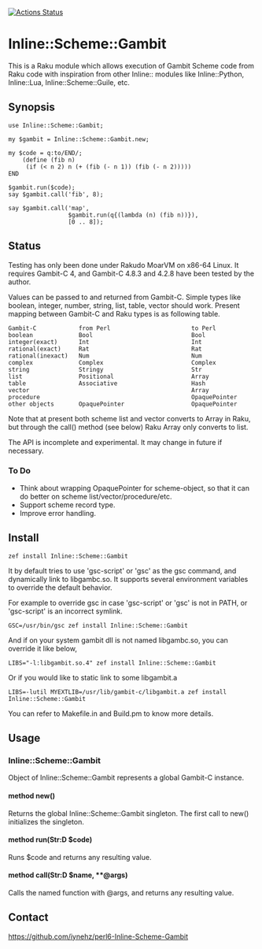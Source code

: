 [![Actions Status](https://github.com/iynehz/perl6-Inline-Scheme-Gambit/actions/workflows/ci.yml/badge.svg)](https://github.com/iynehz/perl6-Inline-Scheme-Gambit/actions)

# Inline::Scheme::Gambit

This is a Raku module which allows execution of Gambit Scheme code from
Raku code with inspiration from other Inline:: modules like
Inline::Python, Inline::Lua, Inline::Scheme::Guile, etc.

## Synopsis

    use Inline::Scheme::Gambit;

    my $gambit = Inline::Scheme::Gambit.new;

    my $code = q:to/END/;
        (define (fib n)
         (if (< n 2) n (+ (fib (- n 1)) (fib (- n 2)))))
    END

    $gambit.run($code);
    say $gambit.call('fib', 8);

    say $gambit.call('map',
                     $gambit.run(q{(lambda (n) (fib n))}),
                     [0 .. 8]);

## Status

Testing has only been done under Rakudo MoarVM on x86-64 Linux. It requires
Gambit-C 4, and Gambit-C 4.8.3 and 4.2.8 have been tested by the author. 

Values can be passed to and returned from Gambit-C. Simple types
like boolean, integer, number, string, list, table, vector should
work. Present mapping between Gambit-C and Raku types is as
following table. 

    Gambit-C            from Perl                       to Perl
    boolean             Bool                            Bool
    integer(exact)      Int                             Int
    rational(exact)     Rat                             Rat
    rational(inexact)   Num                             Num
    complex             Complex                         Complex
    string              Stringy                         Str
    list                Positional                      Array            
    table               Associative                     Hash            
    vector                                              Array
    procedure                                           OpaquePointer
    other objects       OpaquePointer                   OpaquePointer

Note that at present both scheme list and vector converts to Array
in Raku, but through the call() method (see below) Raku Array only
converts to list. 

The API is incomplete and experimental. It may change in future if
necessary.

### To Do

* Think about wrapping OpaquePointer for scheme-object, so that it can
do better on scheme list/vector/procedure/etc.
* Support scheme record type. 
* Improve error handling. 

## Install

    zef install Inline::Scheme::Gambit

It by default tries to use 'gsc-script' or 'gsc' as the gsc command,
and dynamically link to libgambc.so. It supports several environment
variables to override the default behavior. 

For example to override gsc in case 'gsc-script' or 'gsc' is not in
PATH, or 'gsc-script' is an incorrect symlink. 

    GSC=/usr/bin/gsc zef install Inline::Scheme::Gambit

And if on your system gambit dll is not named libgambc.so, you can override
it like below,

    LIBS="-l:libgambit.so.4" zef install Inline::Scheme::Gambit

Or if you would like to static link to some libgambit.a

    LIBS=-lutil MYEXTLIB=/usr/lib/gambit-c/libgambit.a zef install Inline::Scheme::Gambit

You can refer to Makefile.in and Build.pm to know more details.

## Usage

### Inline::Scheme::Gambit

Object of Inline::Scheme::Gambit represents a global Gambit-C instance. 

#### method new()

Returns the global Inline::Scheme::Gambit singleton. The first call to
new() initializes the singleton. 

#### method run(Str:D $code)

Runs $code and returns any resulting value.

#### method call(Str:D $name, \*\*@args)

Calls the named function with @args, and returns any resulting value.

## Contact

https://github.com/iynehz/perl6-Inline-Scheme-Gambit

